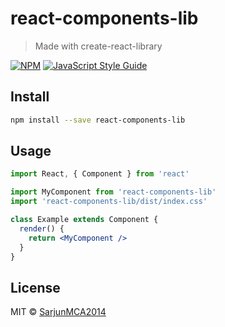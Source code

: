 # react-components-lib

> Made with create-react-library

[![NPM](https://img.shields.io/npm/v/react-components-lib.svg)](https://www.npmjs.com/package/react-components-lib) [![JavaScript Style Guide](https://img.shields.io/badge/code_style-standard-brightgreen.svg)](https://standardjs.com)

## Install

```bash
npm install --save react-components-lib
```

## Usage

```jsx
import React, { Component } from 'react'

import MyComponent from 'react-components-lib'
import 'react-components-lib/dist/index.css'

class Example extends Component {
  render() {
    return <MyComponent />
  }
}
```

## License

MIT © [SarjunMCA2014](https://github.com/SarjunMCA2014)
